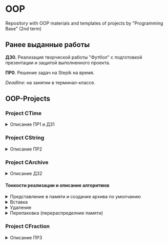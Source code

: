 # OOP
Repository with OOP materials and templates of projects by "Programming Base" (2nd term)

## Ранее выданные работы

**ДЗ0.** Реализация творческой работы "Футбол" с подготовкой презентации и защитой выполненного проекта.

**ПР0**. Решение задач на Stepik на время. 

*Deadline*: на занятии в терминал-классе.

## OOP-Projects

### Project CTime

<details close>

  <summary>Описание ПР1 и ДЗ1 </summary>

  **ПР1**. В соответствии с файлом TC №3 GITHUB (Materials) выложить свой первый код. 
  *Deadline*: **5 марта** в терминал-классе.
  
  **ДЗ1**.
  
  *Шаг 1.* Завершить разработку класса CTime (Время).
  
  *Шаг 2.* Создать pull request и получить ревью от двух одногруппников - запросить после этого ревью от меня (@UsovaMA).
  
  *Шаг 3.* По аналогии создать и разработать класс CDate (Дата) в другой ветке разработки (создавать новую ветку следует находясь в главной ветке!).
  
  *Шаг 4.* Создать еще один pull request и получить ревью от двух одногруппников - запросить после этого ревью от меня (@UsovaMA).
  
  *Требования:*
  * код должен быть реализован на С++ с соблюдением концепций ООП,
  * в процессе работы качественно вести историю в коммитах.
  *Deadline*: 1 неделя (до **12 марта**).

</details>  

### Project CString

<details close>

  <summary>Описание ПР2 </summary>

  **ПР2**. Реализовать класс Строка, используя выложенный шаблон
  * [string.h](https://github.com/UsovaMA/OOP/blob/main/OOP-Projects/CString/string.h)
  * [string.cpp](https://github.com/UsovaMA/OOP/blob/main/OOP-Projects/CString/string.cpp)
  * [main.cpp](https://github.com/UsovaMA/OOP/blob/main/OOP-Projects/CString/main.cpp)
  
  *Как работать с задачей:*
  * создать очередную рабочую ветку (находясь в ветке main),
  * скачать файлы-заготовки по ссылкам, создать проект с ними (создать проект, перейти в папку проекта - там будут 3 конфигурационных файла - положить там скаченные файлы, подхватить их в MVS: ПКМ по проекту - Добавить - Существующий элемент),
  * запустить, разобраться с тем, что в проекту уже реализовано.
  
  Далее:
  * раскомментировать очередную функцию из объявления класса в файле string.h,
  * реализовать её в файле string.cpp,
  * написать пару строк кода проверки её работы в файле main.cpp,
  * оформить комментарий к реализованной функции.
  
  *Требования к реализации:*
  * осуществить корректное выставление спецификаторов const (функция не меняет объект this), noexcept (в функции нет исключений) для методов,
  * в процессе реализации оформлять корректно "документацию кода",
  * создавать историю коммитов для github (например, добавлена рализация всех конструкторов, реализованы все варианты функций вставки, ... функций поиска и т.д.),
  * весь написанный функционал должен быть исчерпывающе проверен в функции main(),
  * в конце терминал-класса сделать push всего реализованного за занятие в репозиторий. 
  
  *Deadline*: **12 марта** в терминал-классе начать работу, завершить разработку за 1 неделю (до **19 марта**).

</details> 

### Project CArchive

<details close>
  <summary>Описание ДЗ2 </summary>
  
  **ДЗ2**. Реализовать переосмысление работы «Архив» из 1-го семестра. Использовать шаблон
  * [archive.h](https://github.com/UsovaMA/OOP/blob/main/OOP-Projects/TArchive/archive.h)
  * [utilities.h](https://github.com/UsovaMA/OOP/blob/main/OOP-Projects/TArchive/utilities.h)
  * [main.cpp](https://github.com/UsovaMA/OOP/blob/main/OOP-Projects/TArchive/main.cpp)
  
  *Как работать с задачей:*
  * создать очередную рабочую ветку (находясь в ветке main),
  * скачать файлы-заготовки по ссылкам,
  * собрать проект с файлами шаблона,
  * запустить и посмотреть как он работает (в текущем шаблоне реализована только вставка (п.1) на заданную позицию (п.3) одного элемента (п.1) в качестве примера как грамотно разделять обязанности между функциями и вызывать их в меню с отловом исключений),
  * разобраться как работают те элементы, которые уже написаны в качестве примера.
  
  Далее:
  * раскомментировать очередную функцию из объявления класса в файле archive.h,
  * реализовать её в этом же файле (обратите внимание, объявление и реализация **шаблонных** классов и функций **должны быть в одном файле**!),
  * если это один из основных алгоритмов (вставка, поиск, удаление, замена) или другое действие существующее в меню (например, очистка архива) - найти её место в меню в файле main.cpp, реализовать для её работы отдельно в InputSystem и OutputSystem общение с пользователем для ввода значений для этих алгоритмов или вывода результатов,
  * проверить работоспособность  после добавления очередного пункта меню.
  
  *Требования к реализации:*
  * код должен быть реализован на С++ с соблюдением концепций ООП,
  * осуществлять качественное разделение кода на функции:
  1. одна функция - одно действие,
  2. функции интерфейса (ввода/вывода информации в нужном формате) должны быть реализованы отдельно аналогично примеру с insert в именном пространстве InputSystem/OutputSystem, **в функциях класса-архива НЕ может быть общения с пользователем и вывода сообщений на экран** - это обязанности интерфейса (исключение: функция print(), которая выводит содежимое хранилища на экран),
  * осуществить корректное выставление спецификаторов const (функция не меняет объект this), noexcept (в функции нет исключений), static (функция становится явно статической - https://www.geeksforgeeks.org/what-are-static-functions-in-c/), inline (при компиляции код этой функции будет вставляться на месте вызовов),
  * должно быть продемонстрировано использование перечислений, именных пространств и шаблонных функций в соответствии с примером,
  * должно быть продемонстрировано корректное использование указателей и ссылок (старайтесь повсеместно переходить на использование ссылок, если это коненчно не массив, который передаётся традиционно по указателю),
  * должна быть использована механика исключений (throw) и их обработки (try .. catch), исключения должны быть написаны как минимум везде, где возможны некорректные входные данные,
  * оформить документацию кода,
  * создать качественную историю коммитов для github,
  * реализовать полноценное приложение в main().
  
  *Требования к выводу в меню:*
  1. Меню должно быть понятным и качественно оформленным.
  2. После выполнения любого поиска выводить информацию в понятном виде (функция должна быть реализована в именном пространстве OutputSystem):
  ```
  Matches found: 3, 5, 6, 7, 13
  42441, 112, 24, 333, 426, 333, 333, 333, 335, 426, 42427,
                  ^         ^    ^    ^               
  24, 335, 333, 42427
           ^
  ```        
  Даже если это поиск одного элемента, его также нужно выделить в потоке информации. Советую создать вспомогательную функцию, подсчитывающую количество цифр в числе, а также поиспользовать уже написанные, getCursor, setCursor.
  
  *Прочее:*
  
  Допускается добавление нового (не продуманного в шаблоне) служебного функционала.
  
  *Deadline*: 2 недели (до **26 марта**).

</details>
   
#### Тонкости реализации и описание алгоритмов
    
<details close>
  <summary>Представление в памяти и создание архива по умолчанию</summary>
    
  По умолчанию под архив выделается некоторое фиксированное количество ячеек памяти и считается, что в архиве нет элементов {  } (т.е. состояние всех ячеек empty)
    
  _capacity = 15; _size = 0; _deleted = 0;
  
  _data:
  
  ![image](https://github.com/UsovaMA/OOP/assets/22386453/1fcfeb52-b5ab-4d43-9cc8-a685533201a8)
  
  _states:
  
  ![image](https://github.com/UsovaMA/OOP/assets/22386453/26a908aa-df0e-442e-aa6e-f1f8fddea9da)
</details>
  
<details close>
  <summary>Вставка</summary>
      
  При **вставке** элемента он занимает некоторую ячейку состояние ячейки помечается как busy. Например, после вставки в конец элементов 12, 34, 56:
    
  _capacity = 15; _size = 3; _deleted = 0;
    
  _data:
    
  ![image](https://github.com/UsovaMA/OOP/assets/22386453/545eb590-9e9b-46b7-96f6-72075bdfcbd8)
    
  _states:
    
  ![image](https://github.com/UsovaMA/OOP/assets/22386453/7d08dd99-0b22-4898-baec-4956a1a6725b)
      
</details> 
    
<details close>
  <summary>Удаление</summary>
    
  При **удалении** элемента из конца _size уменьшается на 1, а статус меняется на empty, во всех остальных случаях удаления статус элемента меняется на deleted и больше ничего не совершается. Например, пусть был архив { 12, 34, 56, 647, 89, 985 }. Удалили элементы с индексом  2 (значение 56) и 5 (значение 985). В результате на экране должно быть { 12, 34, 647, 89 }, но фактически в переменных происходит следующее:
    
  _capacity = 15; _size = 5; _deleted = 1;
    
  _data:  
    
  ![image](https://github.com/UsovaMA/OOP/assets/22386453/92a93acf-ae84-4e3a-90e3-34c6a3f801cb)
    
  _states:
    
  ![image](https://github.com/UsovaMA/OOP/assets/22386453/155ccdb0-0a58-4fb9-92c1-616f37d486ad)
    
  то есть так как элемент 985 был последним его ячейка пометилась как свободная и размер архива уменьшился, в то время как значение 56 просто пометилось удалённым и будет пропускаться при выводе на экран архива.
    
</details> 
    
<details close>
  <summary>Перепаковка (перераспределние памяти)</summary>
  
  1. Не хватает памяти для вставки.
    
  Если при попытке добавить элемент архив заполнен (метод full() вернул true, т.е. _capacity == _size):
    
  * архив перестраивается с учетом удалённых элементов
    
  **ДО**
    
  _data: 
    
  ![image](https://github.com/UsovaMA/OOP/assets/22386453/15bf63a5-4000-407a-a56a-54ab6bef676f)
    
  _states:
    
  ![image](https://github.com/UsovaMA/OOP/assets/22386453/f25f7a73-be8d-4f64-a382-0b88a3c542dd)
    
  **ПОСЛЕ**
    
  _data: 
    
  ![image](https://github.com/UsovaMA/OOP/assets/22386453/fb4fde17-468b-4eb7-ad80-a3b400f94c4a)
    
  _states:
    
  ![image](https://github.com/UsovaMA/OOP/assets/22386453/cf7274cc-d19d-4997-8c8e-9fab424c0eca)
    
  * если удалённых элементов нет, то происходит расширение памяти
    
  **ДО**
    
  _data: 
    
  ![image](https://github.com/UsovaMA/OOP/assets/22386453/3decc156-5407-46b9-80d2-4a8bad9dd9f1)
    
  _states:
    
  ![image](https://github.com/UsovaMA/OOP/assets/22386453/08ffde80-97aa-4618-953b-05d2be254b0d)
    
  **ПОСЛЕ**
    
  _data: 
    
  ![image](https://github.com/UsovaMA/OOP/assets/22386453/6be4b32d-5c08-416b-a765-be6a68c393cb)
    
  _states:
    
  ![image](https://github.com/UsovaMA/OOP/assets/22386453/2db2302d-ac9f-4c01-bebd-68f8da2112b7)
    
  2. Если количество удалённых элементов после очередного удаления становится, например, 40% от _size, то следует перестроить массив аналогично первому случаю исключив удаленные элементы.
</details> 

### Project CFraction

<details close>

  <summary>Описание ПР3</summary>

  **ПР3**. Реализовать класс Дробь.

  ```
  class Fraction {
      int numerator;       // числитель
      int denominator;     // заменатель
   public:
      ...
  };
  ```
 *Требования к реализации:*
  * поля класса:
    + числитель,
    + заменатель;
  * обязательные методы класса:
    + 4 основных конструктора (по умолчанию, инициализации, копирования, преобразования из вашей строки, т.е. CString), деструктор (при необходимости),
    + **внутренняя** перегрузка оператора присваивания = (обязательно с проверкой на самоприсваивание),
    + перегрузка операторов сравнения ==, !=, >, <, >=, <= с целочисленным значением (int),
    + перегрузка операторов сравнения ==, !=, >, <, >=, <= с другой дробью (СFraction),
    + перегрузка арифметических операторов +, -, +=, *, /, -=, *=, /= с целочисленным значением (int),
    + перегрузка арифметических операторов +, -, +=, *, /, -=, *=, /= с другой дробью (СFraction),
    + **внешняя** перегрузка операторов ввода >> и вывода <<,
    + метод `void simplify();` максимально сокращающий дробь;

P.S.: если не сказано, какой тип перегрузки нужен, следует определиться с ним самостоятельно, однако обратите внимание, что при перегрузке операторов, работающих с другим типом требуется две перегрузки (когда int справа от оператора и когда int слева от оператора), которые можно реализовать как раз как внешние:
```
friend Fraction operator+(const Fraction& frac, int value);
friend Fraction operator+(int value, const Fraction& frac);
```
Тогда как при перегрузке внутренним способом int сможет стоять только справа от операции.
  * осуществить корректное выставление спецификаторов const (функция не меняет объект this), noexcept (в функции нет исключений) для методов,
  * в процессе реализации оформлять корректно "документацию кода",
  * создавать историю коммитов для github (например, добавлена рализация всех конструкторов, реализованы все варианты функций вставки, ... функций поиска и т.д.),
  * весь написанный функционал должен быть исчерпывающе проверен в функции main(),
  * в конце терминал-класса сделать push всего реализованного за занятие в репозиторий. 
  
  *Deadline*: **19 марта** в терминал-классе начать работу, завершить разработку за 1 неделю (до **26 марта**).

</details> 
